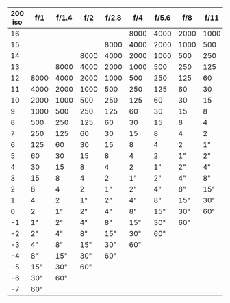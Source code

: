 | 200 iso | f/1 | f/1.4 | f/2 | f/2.8 | f/4 | f/5.6 | f/8 | f/11 | f/16 | f/22 | f/32 | f/45 | f/64 |
|---|---|---|---|---|---|---|---|---|---|---|---|---|---|
| 16 | | | | | 8000 | 4000 | 2000 | 1000 | 500 | 250 | 125 | 60 | 30 |
| 15 | | | | 8000 | 4000 | 2000 | 1000 | 500 | 250 | 125 | 60 | 30 | 15 |
| 14 | | | 8000 | 4000 | 2000 | 1000 | 500 | 250 | 125 | 60 | 30 | 15 | 8 |
| 13 | | 8000 | 4000 | 2000 | 1000 | 500 | 250 | 125 | 60 | 30 | 15 | 8 | 4 |
| 12 | 8000 | 4000 | 2000 | 1000 | 500 | 250 | 125 | 60 | 30 | 15 | 8 | 4 | 2 |
| 11 | 4000 | 2000 | 1000 | 500 | 250 | 125 | 60 | 30 | 15 | 8 | 4 | 2 | 1" |
| 10 | 2000 | 1000 | 500 | 250 | 125 | 60 | 30 | 15 | 8 | 4 | 2 | 1" | 2" |
| 9 | 1000 | 500 | 250 | 125 | 60 | 30 | 15 | 8 | 4 | 2 | 1" | 2" | 4" |
| 8 | 500 | 250 | 125 | 60 | 30 | 15 | 8 | 4 | 2 | 1" | 2" | 4" | 8" |
| 7 | 250 | 125 | 60 | 30 | 15 | 8 | 4 | 2 | 1" | 2" | 4" | 8" | 15" |
| 6 | 125 | 60 | 30 | 15 | 8 | 4 | 2 | 1" | 2" | 4" | 8" | 15" | 30" |
| 5 | 60 | 30 | 15 | 8 | 4 | 2 | 1" | 2" | 4" | 8" | 15" | 30" | 60" |
| 4 | 30 | 15 | 8 | 4 | 2 | 1" | 2" | 4" | 8" | 15" | 30" | 60" | |
| 3 | 15 | 8 | 4 | 2 | 1" | 2" | 4" | 8" | 15" | 30" | 60" | | |
| 2 | 8 | 4 | 2 | 1" | 2" | 4" | 8" | 15" | 30" | 60" | | | |
| 1 | 4 | 2 | 1" | 2" | 4" | 8" | 15" | 30" | 60" | | | | |
| 0 | 2 | 1" | 2" | 4" | 8" | 15" | 30" | 60" | | | | | |
| -1 | 1" | 2" | 4" | 8" | 15" | 30" | 60" | | | | | | |
| -2 | 2" | 4" | 8" | 15" | 30" | 60" | | | | | | | |
| -3 | 4" | 8" | 15" | 30" | 60" | | | | | | | | |
| -4 | 8" | 15" | 30" | 60" | | | | | | | | | |
| -5 | 15" | 30" | 60" | | | | | | | | | | |
| -6 | 30" | 60" | | | | | | | | | | | |
| -7 | 60" | | | | | | | | | | | | |
